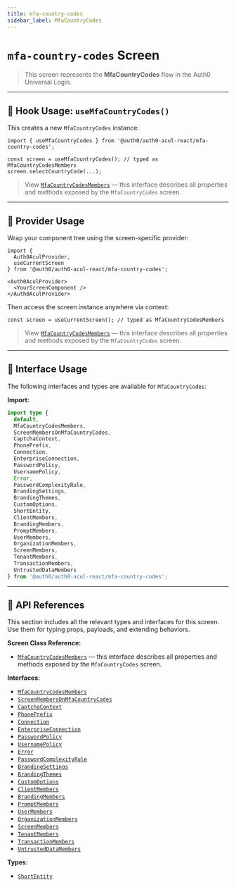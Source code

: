 ```yaml
---
title: mfa-country-codes
sidebar_label: MfaCountryCodes
---
```


# `mfa-country-codes` Screen

> This screen represents the **MfaCountryCodes** flow in the Auth0 Universal Login.

---

## 🔹 Hook Usage: `useMfaCountryCodes()`

This creates a new `MfaCountryCodes` instance:

```tsx
import { useMfaCountryCodes } from '@auth0/auth0-acul-react/mfa-country-codes';

const screen = useMfaCountryCodes(); // typed as MfaCountryCodesMembers
screen.selectCountryCode(...);
```

> View [`MfaCountryCodesMembers`](https://auth0.github.io/universal-login/interfaces/Classes.MfaCountryCodesMembers.html) — this interface describes all properties and methods exposed by the `MfaCountryCodes` screen.

---

## 🔹 Provider Usage

Wrap your component tree using the screen-specific provider:

```tsx
import {
  Auth0AculProvider,
  useCurrentScreen
} from '@auth0/auth0-acul-react/mfa-country-codes';

<Auth0AculProvider>
  <YourScreenComponent />
</Auth0AculProvider>
```

Then access the screen instance anywhere via context:

```tsx
const screen = useCurrentScreen(); // typed as MfaCountryCodesMembers
```

> View [`MfaCountryCodesMembers`](https://auth0.github.io/universal-login/interfaces/Classes.MfaCountryCodesMembers.html) — this interface describes all properties and methods exposed by the `MfaCountryCodes` screen.

---

## 🔹 Interface Usage

The following interfaces and types are available for `MfaCountryCodes`:

**Import:**

```ts
import type {
  default,
  MfaCountryCodesMembers,
  ScreenMembersOnMfaCountryCodes,
  CaptchaContext,
  PhonePrefix,
  Connection,
  EnterpriseConnection,
  PasswordPolicy,
  UsernamePolicy,
  Error,
  PasswordComplexityRule,
  BrandingSettings,
  BrandingThemes,
  CustomOptions,
  ShortEntity,
  ClientMembers,
  BrandingMembers,
  PromptMembers,
  UserMembers,
  OrganizationMembers,
  ScreenMembers,
  TenantMembers,
  TransactionMembers,
  UntrustedDataMembers
} from '@auth0/auth0-acul-react/mfa-country-codes';
```

---

## 🔸 API References

This section includes all the relevant types and interfaces for this screen. Use them for typing props, payloads, and extending behaviors.

**Screen Class Reference:**  
- [`MfaCountryCodesMembers`](https://auth0.github.io/universal-login/interfaces/Classes.MfaCountryCodesMembers.html) — this interface describes all properties and methods exposed by the `MfaCountryCodes` screen.

**Interfaces:**
- [`MfaCountryCodesMembers`](https://auth0.github.io/universal-login/interfaces/Classes.MfaCountryCodesMembers.html)
- [`ScreenMembersOnMfaCountryCodes`](https://auth0.github.io/universal-login/interfaces/Classes.ScreenMembersOnMfaCountryCodes.html)
- [`CaptchaContext`](https://auth0.github.io/universal-login/interfaces/Classes.CaptchaContext.html)
- [`PhonePrefix`](https://auth0.github.io/universal-login/interfaces/Classes.PhonePrefix.html)
- [`Connection`](https://auth0.github.io/universal-login/interfaces/Classes.Connection.html)
- [`EnterpriseConnection`](https://auth0.github.io/universal-login/interfaces/Classes.EnterpriseConnection.html)
- [`PasswordPolicy`](https://auth0.github.io/universal-login/interfaces/Classes.PasswordPolicy.html)
- [`UsernamePolicy`](https://auth0.github.io/universal-login/interfaces/Classes.UsernamePolicy.html)
- [`Error`](https://auth0.github.io/universal-login/interfaces/Classes.Error.html)
- [`PasswordComplexityRule`](https://auth0.github.io/universal-login/interfaces/Classes.PasswordComplexityRule.html)
- [`BrandingSettings`](https://auth0.github.io/universal-login/interfaces/Classes.BrandingSettings.html)
- [`BrandingThemes`](https://auth0.github.io/universal-login/interfaces/Classes.BrandingThemes.html)
- [`CustomOptions`](https://auth0.github.io/universal-login/interfaces/Classes.CustomOptions.html)
- [`ClientMembers`](https://auth0.github.io/universal-login/interfaces/Classes.ClientMembers.html)
- [`BrandingMembers`](https://auth0.github.io/universal-login/interfaces/Classes.BrandingMembers.html)
- [`PromptMembers`](https://auth0.github.io/universal-login/interfaces/Classes.PromptMembers.html)
- [`UserMembers`](https://auth0.github.io/universal-login/interfaces/Classes.UserMembers.html)
- [`OrganizationMembers`](https://auth0.github.io/universal-login/interfaces/Classes.OrganizationMembers.html)
- [`ScreenMembers`](https://auth0.github.io/universal-login/interfaces/Classes.ScreenMembers.html)
- [`TenantMembers`](https://auth0.github.io/universal-login/interfaces/Classes.TenantMembers.html)
- [`TransactionMembers`](https://auth0.github.io/universal-login/interfaces/Classes.TransactionMembers.html)
- [`UntrustedDataMembers`](https://auth0.github.io/universal-login/interfaces/Classes.UntrustedDataMembers.html)


**Types:**
- [`ShortEntity`](https://auth0.github.io/universal-login/types/Classes.ShortEntity.html)
